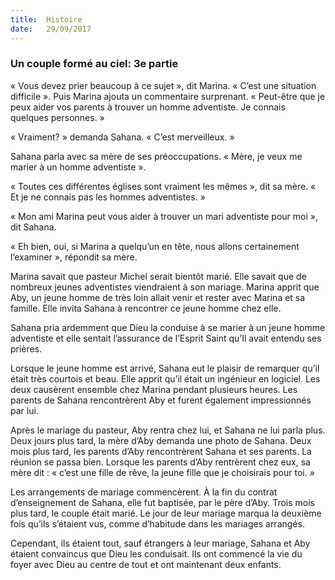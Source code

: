 ```yaml
---
title:  Histoire
date:   29/09/2017
---
```

### Un couple formé au ciel: 3e partie

« Vous devez prier beaucoup à ce sujet », dit Marina. « C’est une situation difficile ». Puis Marina ajouta un  commentaire surprenant. « Peut-être que je peux aider vos parents à trouver un homme adventiste. Je connais quelques personnes. »

« Vraiment? » demanda Sahana. « C’est merveilleux. » 

Sahana parla avec sa mère de ses préoccupations. « Mère, je veux me marier à un homme adventiste ».

« Toutes ces différentes églises sont vraiment les mêmes », dit sa mère. « Et je ne connais pas les hommes  adventistes. » 

« Mon ami Marina peut vous aider à trouver un mari adventiste pour moi », dit Sahana. 

« Eh bien, oui, si Marina a quelqu’un en tête, nous allons certainement l’examiner », répondit sa mère. 

Marina savait que pasteur Michel serait bientôt marié. Elle savait que de nombreux jeunes adventistes  viendraient à son mariage. Marina apprit que Aby, un jeune homme de très loin allait venir et rester avec Marina et sa famille. Elle invita Sahana à rencontrer ce jeune homme chez elle. 

Sahana pria ardemment que Dieu la conduise à se marier à un jeune homme adventiste et elle sentait  l’assurance de l’Esprit Saint qu’Il avait entendu ses prières. 

Lorsque le jeune homme est arrivé, Sahana eut le plaisir de remarquer qu’il était très courtois et beau. Elle  apprit qu’il était un ingénieur en logiciel. Les deux causèrent ensemble chez Marina pendant plusieurs heures.  Les parents de Sahana rencontrèrent Aby et furent également impressionnés par lui. 

Après le mariage du pasteur, Aby rentra chez lui, et Sahana ne lui parla plus. Deux jours plus tard, la mère d’Aby  demanda une photo de Sahana. Deux mois plus tard, les parents d’Aby rencontrèrent Sahana et ses parents. La  réunion se passa bien. Lorsque les parents d’Aby rentrèrent chez eux, sa mère dit : « c’est une fille de rêve, la  jeune fille que je choisirais pour toi. » 

Les arrangements de mariage commencèrent. À la fin du contrat d’enseignement de Sahana, elle fut baptisée,  par le père d’Aby. Trois mois plus tard, le couple était marié. Le jour de leur mariage marqua la deuxième fois  qu’ils s’étaient vus, comme d’habitude dans les mariages arrangés. 

Cependant, ils étaient tout, sauf étrangers à leur mariage, Sahana et Aby étaient convaincus que Dieu les  conduisait. Ils ont commencé la vie du foyer avec Dieu au centre de tout et ont maintenant deux enfants. 